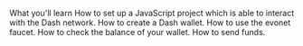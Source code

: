 What you'll learn
How to set up a JavaScript project which is able to interact with the Dash network.
How to create a Dash wallet.
How to use the evonet faucet.
How to check the balance of your wallet.
How to send funds.